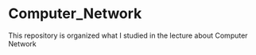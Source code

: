 # Computer_Network

This repository is organized what I studied in the lecture about Computer Network
